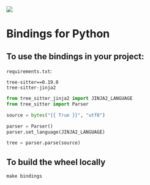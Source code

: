 ![](https://github.com/fishtown-analytics/tree-sitter-jinja2/actions/workflows/build_wheels.yml/badge.svg)
# Bindings for Python

## To use the bindings in your project:

`requirements.txt`:
```
tree-sitter==0.19.0
tree-sitter-jinja2
```

```python
from tree_sitter_jinja2 import JINJA2_LANGUAGE
from tree_sitter import Parser

source = bytes("{{ True }}", "utf8")

parser = Parser()
parser.set_language(JINJA2_LANGUAGE)

tree = parser.parse(source)
```

## To build the wheel locally
```
make bindings
```
